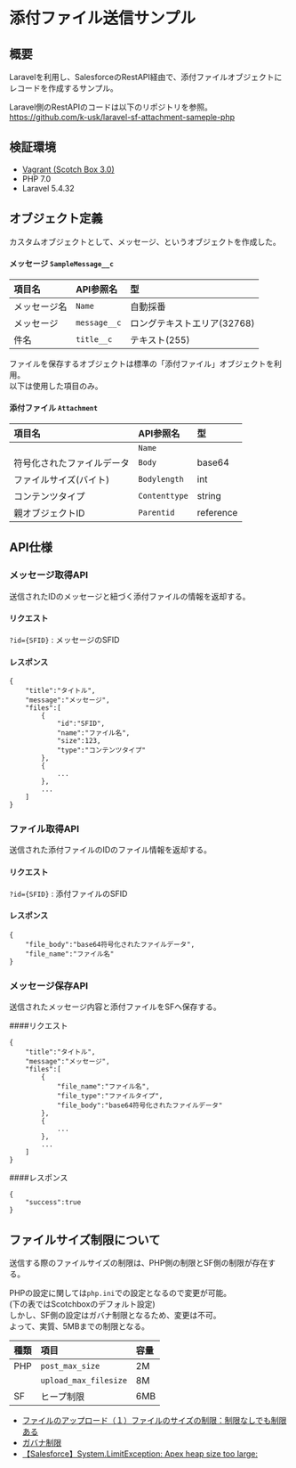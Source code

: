 # 添付ファイル送信サンプル
## 概要
Laravelを利用し、SalesforceのRestAPI経由で、添付ファイルオブジェクトにレコードを作成するサンプル。

Laravel側のRestAPIのコードは以下のリポジトリを参照。  
<https://github.com/k-usk/laravel-sf-attachment-sameple-php>

## 検証環境

* [Vagrant (Scotch Box 3.0)](https://box.scotch.io/)
* PHP 7.0
* Laravel 5.4.32

## オブジェクト定義
カスタムオブジェクトとして、メッセージ、というオブジェクトを作成した。

#### メッセージ `SampleMessage__c`

| 項目名 | API参照名 | 型 |
| :-- | :-- | :-- |
| メッセージ名 | `Name` | 自動採番 |
| メッセージ | `message__c` | ロングテキストエリア(32768) |
| 件名 | `title__c` | テキスト(255) |

ファイルを保存するオブジェクトは標準の「添付ファイル」オブジェクトを利用。  
以下は使用した項目のみ。

#### 添付ファイル `Attachment`

| 項目名 | API参照名 | 型 |
| :-- | :-- | :-- |
|  | `Name` |  |
| 符号化されたファイルデータ | `Body` | base64 |
| ファイルサイズ(バイト) | `Bodylength` | int |
| コンテンツタイプ | `Contenttype` | string |
| 親オブジェクトID | `Parentid` | reference |

## API仕様
### メッセージ取得API
送信されたIDのメッセージと紐づく添付ファイルの情報を返却する。

#### リクエスト

`?id={SFID}` : メッセージのSFID

#### レスポンス

```
{
	"title":"タイトル",
	"message":"メッセージ",
	"files":[
		{
			"id":"SFID",
			"name":"ファイル名",
			"size":123,
			"type":"コンテンツタイプ"
		},
		{
			...
		},
		...
	]
}
```

### ファイル取得API
送信された添付ファイルのIDのファイル情報を返却する。

#### リクエスト

`?id={SFID}` : 添付ファイルのSFID

#### レスポンス

```
{
	"file_body":"base64符号化されたファイルデータ",
	"file_name":"ファイル名"
}	
```

### メッセージ保存API
送信されたメッセージ内容と添付ファイルをSFへ保存する。

####リクエスト

```
{
	"title":"タイトル",
	"message":"メッセージ",
	"files":[
		{
			"file_name":"ファイル名",
			"file_type":"ファイルタイプ",
			"file_body":"base64符号化されたファイルデータ"
		},
		{
			...
		},
		...
	]
}
```

####レスポンス

```
{
	"success":true
}	
```

## ファイルサイズ制限について

送信する際のファイルサイズの制限は、PHP側の制限とSF側の制限が存在する。

PHPの設定に関しては`php.ini`での設定となるので変更が可能。  
(下の表ではScotchboxのデフォルト設定)  
しかし、SF側の設定はガバナ制限となるため、変更は不可。  
よって、実質、5MBまでの制限となる。

| 種類 | 項目 | 容量 |
| :-- | :-- | :-- |
| PHP | `post_max_size` | 2M |
|  | `upload_max_filesize` | 8M |
| SF | ヒープ制限 | 6MB |

* [ファイルのアップロード（１）ファイルのサイズの制限：制限なしでも制限ある](http://www.larajapan.com/2016/03/26/%E3%83%95%E3%82%A1%E3%82%A4%E3%83%AB%E3%81%AE%E3%82%A2%E3%83%83%E3%83%97%E3%83%AD%E3%83%BC%E3%83%89%EF%BC%88%EF%BC%91%EF%BC%89%E3%83%95%E3%82%A1%E3%82%A4%E3%83%AB%E3%81%AE%E3%82%B5%E3%82%A4%E3%82%BA/)
* [ガバナ制限](https://developer.salesforce.com/docs/atlas.ja-jp.salesforce_app_limits_cheatsheet.meta/salesforce_app_limits_cheatsheet/salesforce_app_limits_platform_apexgov.htm)
* [【Salesforce】System.LimitException: Apex heap size too large:](http://www.subnetwork.jp/blog/?p=710)

